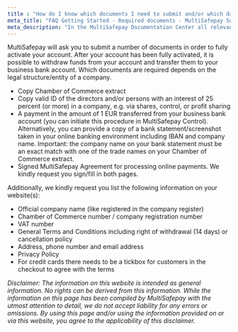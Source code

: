 ```yaml
---
title : "How do I know which documents I need to submit and/or which data to post on my website?"
meta_title: "FAQ Getting Started - Required documents - MultiSafepay Support"
meta_description: "In the MultiSafepay Documentation Center all relevant information regarding our Plugins and API. As well as Support pages for Payment Method, Tools and General Questions. You can also find the contact details of our Support Team and Integration Team."
---
```

MultiSafepay will ask you to submit a number of documents in order to fully activate your account. After your account has been fully activated, it is possible to withdraw funds from your account and transfer them to your business bank account. Which documents are required depends on the legal structure/entity of a company.

* Copy Chamber of Commerce extract
* Copy valid ID of the directors and/or persons with an interest of 25 percent (or more) in a company, e.g. via shares, control, or profit sharing
* A payment in the amount of 1 EUR transferred from your business bank account (you can initiate this procedure in MultiSafepay Control). Alternatively, you can provide a copy of a bank statement/screenshot taken in your online banking environment including IBAN and company name. Important: the company name on your bank statement must be an exact match with one of the trade names on your Chamber of Commerce extract.
* Signed MultiSafepay Agreement for processing online payments. We kindly request you sign/fill in both pages.

Additionally, we kindly request you list the following information on your website(s):

* Official company name (like registered in the company register)
* Chamber of Commerce number / company registration number
* VAT number
* General Terms and Conditions including right of withdrawal (14 days) or cancellation policy
* Address, phone number and email address
* Privacy Policy
* For credit cards there needs to be a tickbox for customers in the checkout to agree with the terms

_Disclaimer: The information on this website is intended as general information. No rights can be derived from this information. While the information on this page has been compiled by MultiSafepay with the utmost attention to detail, we do not accept liability for any errors or omissions. By using this page and/or using the information provided on or via this website, you agree to the applicability of this disclaimer._
